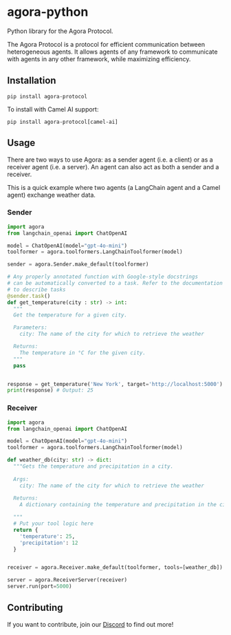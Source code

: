 # agora-python
Python library for the Agora Protocol.

The Agora Protocol is a protocol for efficient communication between heterogeneous agents. It allows agents of any framework to communicate with agents in any other framework, while maximizing efficiency.

## Installation

```
pip install agora-protocol
```

To install with Camel AI support:

```
pip install agora-protocol[camel-ai]
```

## Usage

There are two ways to use Agora: as a sender agent (i.e. a client) or as a receiver agent (i.e. a server). An agent can also act as both a sender and a receiver.

This is a quick example where two agents (a LangChain agent and a Camel agent) exchange weather data.

### Sender

```python
import agora
from langchain_openai import ChatOpenAI

model = ChatOpenAI(model="gpt-4o-mini")
toolformer = agora.toolformers.LangChainToolformer(model)

sender = agora.Sender.make_default(toolformer)

# Any properly annotated function with Google-style docstrings
# can be automatically converted to a task. Refer to the documentation for other ways
# to describe tasks
@sender.task()
def get_temperature(city : str) -> int:
  """
  Get the temperature for a given city.

  Parameters:
    city: The name of the city for which to retrieve the weather

  Returns:
    The temperature in °C for the given city.
  """
  pass


response = get_temperature('New York', target='http://localhost:5000')
print(response) # Output: 25
```

### Receiver

```python
import agora
from langchain_openai import ChatOpenAI

model = ChatOpenAI(model="gpt-4o-mini")
toolformer = agora.toolformers.LangChainToolformer(model)

def weather_db(city: str) -> dict:
  """Gets the temperature and precipitation in a city.
  
  Args:
    city: The name of the city for which to retrieve the weather
  
  Returns:
    A dictionary containing the temperature and precipitation in the city (both ints)

  """
  # Put your tool logic here
  return {
    'temperature': 25,
    'precipitation': 12
  }


receiver = agora.Receiver.make_default(toolformer, tools=[weather_db])

server = agora.ReceiverServer(receiver)
server.run(port=5000)
```

## Contributing

If you want to contribute, join our [Discord](https://discord.gg/MXmfhwQ4FB) to find out more!
